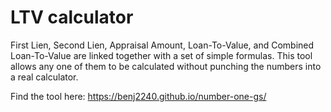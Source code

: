 # LTV calculator

First Lien, Second Lien, Appraisal Amount, Loan-To-Value, and Combined Loan-To-Value are linked together with a set of simple formulas. This tool allows any one of them to be calculated without punching the numbers into a real calculator.

Find the tool here: https://benj2240.github.io/number-one-gs/
